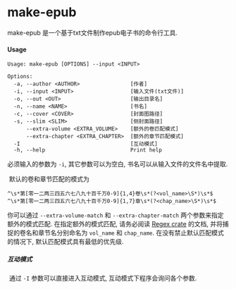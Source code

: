 # make-epub

make-epub 是一个基于txt文件制作epub电子书的命令行工具. 

#### Usage

```
Usage: make-epub [OPTIONS] --input <INPUT>

Options:
  -a, --author <AUTHOR>                [作者]
  -i, --input <INPUT>                  [输入文件(txt文件)]
  -o, --out <OUT>                      [输出目录名]
  -n, --name <NAME>                    [书名]
  -c, --cover <COVER>                  [封面图路径]
  -s, --slim <SLIM>                    [侧封面路径]
      --extra-volume <EXTRA_VOLUME>    [额外的卷匹配模式]
      --extra-chapter <EXTRA_CHAPTER>  [额外的章节匹配模式]
  -I                                   [互动模式]
  -h, --help                           Print help
```

必须输入的参数为 `-i`, 其它参数可以为空白, 书名可以从输入文件的文件名中提取.

​	默认的卷和章节匹配的模式为

```
^\s*第[零一二两三四五六七八九十百千万0-9]{1,4}卷\s*(?<vol_name>\S*)\s*$
^\s*第[零一二两三四五六七八九十百千万0-9]{1,7}章\s*(?<chap_name>\S*)\s*$
```

你可以通过 `--extra-volume-match` 和 `--extra-chapter-match` 两个参数来指定额外的模式匹配. 在指定额外的模式匹配, 请务必阅读 [Regex crate](https://docs.rs/regex/latest/regex/#syntax) 的文档, 并将捕捉的卷名和章节名分别命名为 `vol_name` 和 `chap_name`. 在没有禁止默认匹配模式的情况下, 默认匹配模式具有最低的优先级.

##### 互动模式

​	通过 `-I` 参数可以直接进入互动模式, 互动模式下程序会询问各个参数. 
